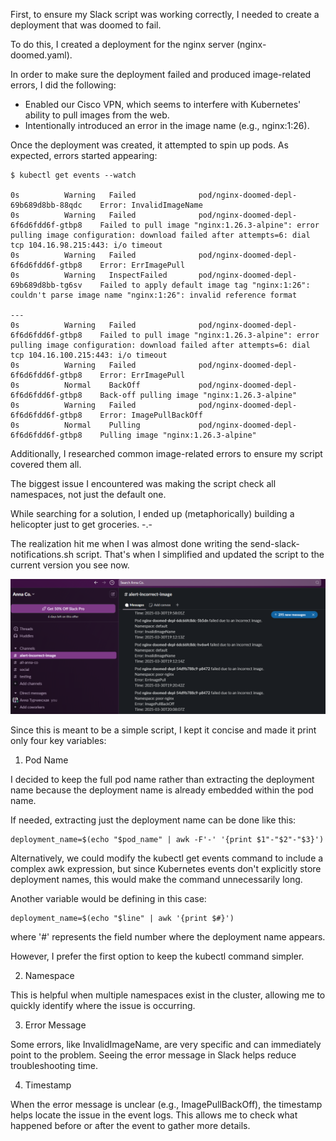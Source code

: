 First, to ensure my Slack script was working correctly, I needed to create a deployment that was doomed to fail.

To do this, I created a deployment for the nginx server (nginx-doomed.yaml).

In order to make sure the deployment failed and produced image-related errors, I did the following:

- Enabled our Cisco VPN, which seems to interfere with Kubernetes' ability to pull images from the web.
- Intentionally introduced an error in the image name (e.g., nginx:1:26).

Once the deployment was created, it attempted to spin up pods. As expected, errors started appearing:

	$ kubectl get events --watch

	0s          Warning   Failed              pod/nginx-doomed-depl-69b689d8bb-88qdc    Error: InvalidImageName
	0s          Warning   Failed              pod/nginx-doomed-depl-6f6d6fdd6f-gtbp8    Failed to pull image "nginx:1.26.3-alpine": error pulling image configuration: download failed after attempts=6: dial tcp 104.16.98.215:443: i/o timeout
	0s          Warning   Failed              pod/nginx-doomed-depl-6f6d6fdd6f-gtbp8    Error: ErrImagePull
	0s          Warning   InspectFailed       pod/nginx-doomed-depl-69b689d8bb-tg6sv    Failed to apply default image tag "nginx:1:26": couldn't parse image name "nginx:1:26": invalid reference format

	---
	0s          Warning   Failed              pod/nginx-doomed-depl-6f6d6fdd6f-gtbp8    Failed to pull image "nginx:1.26.3-alpine": error pulling image configuration: download failed after attempts=6: dial tcp 104.16.100.215:443: i/o timeout
	0s          Warning   Failed              pod/nginx-doomed-depl-6f6d6fdd6f-gtbp8    Error: ErrImagePull
	0s          Normal    BackOff             pod/nginx-doomed-depl-6f6d6fdd6f-gtbp8    Back-off pulling image "nginx:1.26.3-alpine"
	0s          Warning   Failed              pod/nginx-doomed-depl-6f6d6fdd6f-gtbp8    Error: ImagePullBackOff
	0s          Normal    Pulling             pod/nginx-doomed-depl-6f6d6fdd6f-gtbp8    Pulling image "nginx:1.26.3-alpine"


Additionally, I researched common image-related errors to ensure my script covered them all.

The biggest issue I encountered was making the script check all namespaces, not just the default one. 

While searching for a solution, I ended up (metaphorically) building a helicopter just to get groceries. -.-

The realization hit me when I was almost done writing the send-slack-notifications.sh script. That's when I simplified and updated the script to the current version you see now.

![Success | Slack notifications](slack_notifications.png)

Since this is meant to be a simple script, I kept it concise and made it print only four key variables:

1. Pod Name

I decided to keep the full pod name rather than extracting the deployment name because the deployment name is already embedded within the pod name.

If needed, extracting just the deployment name can be done like this:

	deployment_name=$(echo "$pod_name" | awk -F'-' '{print $1"-"$2"-"$3}')

Alternatively, we could modify the kubectl get events command to include a complex awk expression, but since Kubernetes events don't explicitly store deployment names, this would make the command unnecessarily long.

Another variable would be defining in this case:

	deployment_name=$(echo "$line" | awk '{print $#}')

where '#' represents the field number where the deployment name appears.

However, I prefer the first option to keep the kubectl command simpler.

2. Namespace

This is helpful when multiple namespaces exist in the cluster, allowing me to quickly identify where the issue is occurring.

3. Error Message

Some errors, like InvalidImageName, are very specific and can immediately point to the problem. Seeing the error message in Slack helps reduce troubleshooting time.

4. Timestamp

When the error message is unclear (e.g., ImagePullBackOff), the timestamp helps locate the issue in the event logs. This allows me to check what happened before or after the event to gather more details.